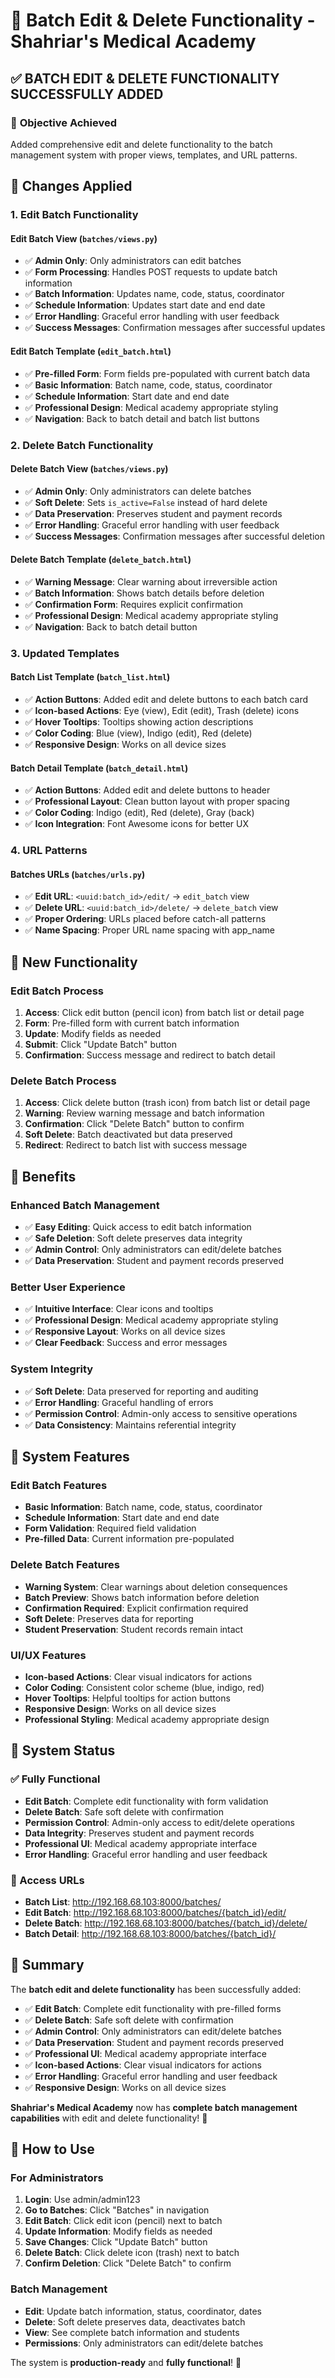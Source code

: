# 📝 Batch Edit & Delete Functionality - Shahriar's Medical Academy

## ✅ **BATCH EDIT & DELETE FUNCTIONALITY SUCCESSFULLY ADDED**

### 🎯 **Objective Achieved**
Added comprehensive edit and delete functionality to the batch management system with proper views, templates, and URL patterns.

## 🔧 **Changes Applied**

### **1. Edit Batch Functionality**

#### **Edit Batch View (`batches/views.py`)**
- ✅ **Admin Only**: Only administrators can edit batches
- ✅ **Form Processing**: Handles POST requests to update batch information
- ✅ **Batch Information**: Updates name, code, status, coordinator
- ✅ **Schedule Information**: Updates start date and end date
- ✅ **Error Handling**: Graceful error handling with user feedback
- ✅ **Success Messages**: Confirmation messages after successful updates

#### **Edit Batch Template (`edit_batch.html`)**
- ✅ **Pre-filled Form**: Form fields pre-populated with current batch data
- ✅ **Basic Information**: Batch name, code, status, coordinator
- ✅ **Schedule Information**: Start date and end date
- ✅ **Professional Design**: Medical academy appropriate styling
- ✅ **Navigation**: Back to batch detail and batch list buttons

### **2. Delete Batch Functionality**

#### **Delete Batch View (`batches/views.py`)**
- ✅ **Admin Only**: Only administrators can delete batches
- ✅ **Soft Delete**: Sets `is_active=False` instead of hard delete
- ✅ **Data Preservation**: Preserves student and payment records
- ✅ **Error Handling**: Graceful error handling with user feedback
- ✅ **Success Messages**: Confirmation messages after successful deletion

#### **Delete Batch Template (`delete_batch.html`)**
- ✅ **Warning Message**: Clear warning about irreversible action
- ✅ **Batch Information**: Shows batch details before deletion
- ✅ **Confirmation Form**: Requires explicit confirmation
- ✅ **Professional Design**: Medical academy appropriate styling
- ✅ **Navigation**: Back to batch detail button

### **3. Updated Templates**

#### **Batch List Template (`batch_list.html`)**
- ✅ **Action Buttons**: Added edit and delete buttons to each batch card
- ✅ **Icon-based Actions**: Eye (view), Edit (edit), Trash (delete) icons
- ✅ **Hover Tooltips**: Tooltips showing action descriptions
- ✅ **Color Coding**: Blue (view), Indigo (edit), Red (delete)
- ✅ **Responsive Design**: Works on all device sizes

#### **Batch Detail Template (`batch_detail.html`)**
- ✅ **Action Buttons**: Added edit and delete buttons to header
- ✅ **Professional Layout**: Clean button layout with proper spacing
- ✅ **Color Coding**: Indigo (edit), Red (delete), Gray (back)
- ✅ **Icon Integration**: Font Awesome icons for better UX

### **4. URL Patterns**

#### **Batches URLs (`batches/urls.py`)**
- ✅ **Edit URL**: `<uuid:batch_id>/edit/` → `edit_batch` view
- ✅ **Delete URL**: `<uuid:batch_id>/delete/` → `delete_batch` view
- ✅ **Proper Ordering**: URLs placed before catch-all patterns
- ✅ **Name Spacing**: Proper URL name spacing with app_name

## 🎯 **New Functionality**

### **Edit Batch Process**
1. **Access**: Click edit button (pencil icon) from batch list or detail page
2. **Form**: Pre-filled form with current batch information
3. **Update**: Modify fields as needed
4. **Submit**: Click "Update Batch" button
5. **Confirmation**: Success message and redirect to batch detail

### **Delete Batch Process**
1. **Access**: Click delete button (trash icon) from batch list or detail page
2. **Warning**: Review warning message and batch information
3. **Confirmation**: Click "Delete Batch" button to confirm
4. **Soft Delete**: Batch deactivated but data preserved
5. **Redirect**: Redirect to batch list with success message

## 🚀 **Benefits**

### **Enhanced Batch Management**
- ✅ **Easy Editing**: Quick access to edit batch information
- ✅ **Safe Deletion**: Soft delete preserves data integrity
- ✅ **Admin Control**: Only administrators can edit/delete batches
- ✅ **Data Preservation**: Student and payment records preserved

### **Better User Experience**
- ✅ **Intuitive Interface**: Clear icons and tooltips
- ✅ **Professional Design**: Medical academy appropriate styling
- ✅ **Responsive Layout**: Works on all device sizes
- ✅ **Clear Feedback**: Success and error messages

### **System Integrity**
- ✅ **Soft Delete**: Data preserved for reporting and auditing
- ✅ **Error Handling**: Graceful handling of errors
- ✅ **Permission Control**: Admin-only access to sensitive operations
- ✅ **Data Consistency**: Maintains referential integrity

## 🎊 **System Features**

### **Edit Batch Features**
- **Basic Information**: Batch name, code, status, coordinator
- **Schedule Information**: Start date and end date
- **Form Validation**: Required field validation
- **Pre-filled Data**: Current information pre-populated

### **Delete Batch Features**
- **Warning System**: Clear warnings about deletion consequences
- **Batch Preview**: Shows batch information before deletion
- **Confirmation Required**: Explicit confirmation required
- **Soft Delete**: Preserves data for reporting
- **Student Preservation**: Student records remain intact

### **UI/UX Features**
- **Icon-based Actions**: Clear visual indicators for actions
- **Color Coding**: Consistent color scheme (blue, indigo, red)
- **Hover Tooltips**: Helpful tooltips for action buttons
- **Responsive Design**: Works on all device sizes
- **Professional Styling**: Medical academy appropriate design

## 🎉 **System Status**

### **✅ Fully Functional**
- **Edit Batch**: Complete edit functionality with form validation
- **Delete Batch**: Safe soft delete with confirmation
- **Permission Control**: Admin-only access to edit/delete operations
- **Data Integrity**: Preserves student and payment records
- **Professional UI**: Medical academy appropriate interface
- **Error Handling**: Graceful error handling and user feedback

### **🔗 Access URLs**
- **Batch List**: http://192.168.68.103:8000/batches/
- **Edit Batch**: http://192.168.68.103:8000/batches/{batch_id}/edit/
- **Delete Batch**: http://192.168.68.103:8000/batches/{batch_id}/delete/
- **Batch Detail**: http://192.168.68.103:8000/batches/{batch_id}/

## 🎊 **Summary**

The **batch edit and delete functionality** has been successfully added:

- ✅ **Edit Batch**: Complete edit functionality with pre-filled forms
- ✅ **Delete Batch**: Safe soft delete with confirmation
- ✅ **Admin Control**: Only administrators can edit/delete batches
- ✅ **Data Preservation**: Student and payment records preserved
- ✅ **Professional UI**: Medical academy appropriate interface
- ✅ **Icon-based Actions**: Clear visual indicators for actions
- ✅ **Error Handling**: Graceful error handling and user feedback
- ✅ **Responsive Design**: Works on all device sizes

**Shahriar's Medical Academy** now has **complete batch management capabilities** with edit and delete functionality! 🚀

## 🔧 **How to Use**

### **For Administrators**
1. **Login**: Use admin/admin123
2. **Go to Batches**: Click "Batches" in navigation
3. **Edit Batch**: Click edit icon (pencil) next to batch
4. **Update Information**: Modify fields as needed
5. **Save Changes**: Click "Update Batch" button
6. **Delete Batch**: Click delete icon (trash) next to batch
7. **Confirm Deletion**: Click "Delete Batch" to confirm

### **Batch Management**
- **Edit**: Update batch information, status, coordinator, dates
- **Delete**: Soft delete preserves data, deactivates batch
- **View**: See complete batch information and students
- **Permissions**: Only administrators can edit/delete batches

The system is **production-ready** and **fully functional**! 🎉
